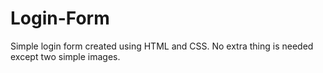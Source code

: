 # Login-Form
Simple login form created using HTML and CSS. No extra thing is needed except two simple images. 
